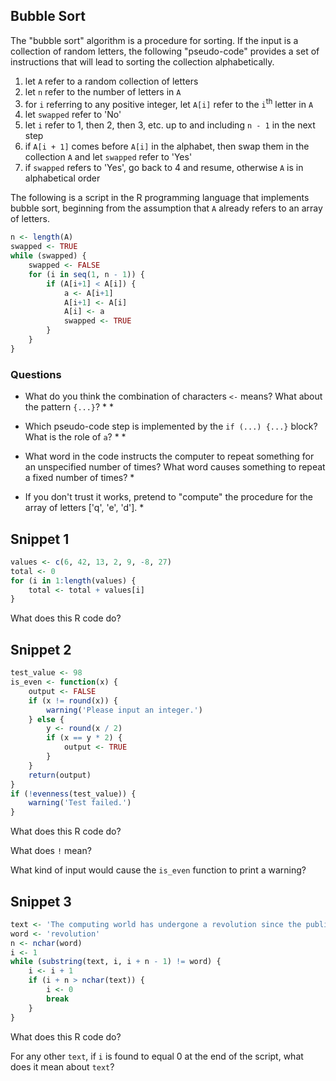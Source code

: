 ## Bubble Sort

The "bubble sort" algorithm is a procedure for sorting. If the input is a collection of random letters, the following "pseudo-code" provides a set of instructions that will lead to sorting the collection alphabetically.

1. let `A` refer to a random collection of letters
2. let `n` refer to the number of letters in `A`
3. for `i` referring to any positive integer, let `A[i]` refer to the `i`<sup>th</sup> letter in `A`
4. let `swapped` refer to 'No'
5. let `i` refer to 1, then 2, then 3, etc. up to and including `n - 1` in the next step
6. if `A[i + 1]` comes before `A[i]` in the alphabet, then swap them in the collection `A` and let `swapped` refer to 'Yes'
7. if `swapped` refers to 'Yes', go back to 4 and resume, otherwise `A` is in alphabetical order

The following is a script in the R programming language that implements bubble sort, beginning from the assumption that `A` already refers to an array of letters.

~~~r
n <- length(A)
swapped <- TRUE
while (swapped) {
    swapped <- FALSE
    for (i in seq(1, n - 1)) {
        if (A[i+1] < A[i]) {
            a <- A[i+1]
            A[i+1] <- A[i]
            A[i] <- a
            swapped <- TRUE
        }
    }
}
~~~

### Questions

* What do you think the combination of characters `<-` means? What about the pattern `{...}`?
  *
  * 
    
* Which pseudo-code step is implemented by the `if (...) {...}` block? What is the role of `a`?
  *
  *

* What word in the code instructs the computer to repeat something for an unspecified number of times? What word causes something to repeat a fixed number of times?
  *

* If you don't trust it works, pretend to "compute" the procedure for the array of letters ['q', 'e', 'd'].
  * 

## Snippet 1

```r
values <- c(6, 42, 13, 2, 9, -8, 27)
total <- 0
for (i in 1:length(values) {
    total <- total + values[i]
}
```

What does this R code do?

## Snippet 2

```r
test_value <- 98
is_even <- function(x) {
    output <- FALSE
    if (x != round(x)) {
        warning('Please input an integer.')
    } else {
        y <- round(x / 2)
        if (x == y * 2) {
            output <- TRUE
        }
    }
    return(output)
}
if (!evenness(test_value)) {
    warning('Test failed.')
}
```

What does this R code do?

What does `!` mean?

What kind of input would cause the `is_even` function to print a warning?
                      
## Snippet 3

```r
text <- 'The computing world has undergone a revolution since the publication of "The C Programming Language" in 1978.'
word <- 'revolution'
n <- nchar(word)
i <- 1
while (substring(text, i, i + n - 1) != word) {
    i <- i + 1
    if (i + n > nchar(text)) {
        i <- 0
        break
    }
}
```

What does this R code do?

For any other `text`, if `i` is found to equal 0 at the end of the script, what does it mean about `text`?
